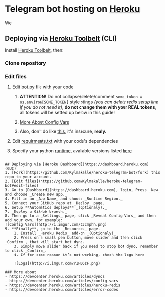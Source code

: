 # Telegram bot hosting on [Heroku](https://heroku.com)
We

## Deploying via [Heroku Toolbelt](https://toolbelt.heroku.com/) (CLI)
Install [Heroku Toolbelt](https://toolbelt.heroku.com/), then:
### Clone repository
### Edit files
1. Edit [bot.py](https://github.com/Kylmakalle/heroku-telegram-bot/blob/master/bot.py) file with your code

    1. **ATTENTION!** Do not collapse/delete/comment `some_token = os.environ[SOME_TOKEN]` style stings _(you can delete redis setup line if you do not need it)_, **do not change them with your REAL tokens**, all tokens will be setted up below in this guide!
    
    2. [More About Config Vars](https://devcenter.heroku.com/articles/config-vars)
    3. Also, don't do like [this](http://i.imgur.com/Yni1jZX.png), it's insecure, **realy.**

2. Edit [requirments.txt](https://github.com/Kylmakalle/heroku-telegram-bot/blob/master/requirements.txt) with your code's dependencies
3. Specify your python [runtime](https://github.com/Kylmakalle/heroku-telegram-bot/blob/master/runtime.txt), avaliable versions listed [here](https://devcenter.heroku.com/articles/python-runtimes)
```

## Deploying via [Heroku Dashboard](https://dashboard.heroku.com) (GUI)
1. [Fork](https://github.com/Kylmakalle/heroku-telegram-bot/fork) this repo to your account. 
2. [Edit files](https://github.com/Kylmakalle/heroku-telegram-bot#edit-files)
3. Go to [Dashboard](https://dashboard.heroku.com), login, Press _New_ and choose _Create new app._
4. Fill in an _App Name_ and choose _Runtime Region._
5. Connect your GitHub repo at _Deploy_ page.
6. Setup **Automatics deploys** _(Optionaly)._
7. _Deploy a GitHub branch._
8. Then go to a _Settings_ page, click _Reveal Config Vars_ and then add your own, for example:
![Config Vars](http://i.imgur.com/C3cmphh.png)
9. **Finally**, go to the _Resources_ page.
    1. Install _Heroku Redis_ add-on _(Optionaly)_
    2. Press on a small pen button, move slider and then click _Confirm_, that will start bot dyno.
    3. Simply move slider back if you need to stop bot dyno, remember to click _Confirm_.
    4. If for some reason it’s not working, check the logs here 
    
    ![Logs](http://i.imgur.com/rIHU6zF.png)

### More about
- https://devcenter.heroku.com/articles/dynos
- https://devcenter.heroku.com/articles/config-vars
- https://devcenter.heroku.com/articles/heroku-redis
- https://devcenter.heroku.com/articles/error-codes